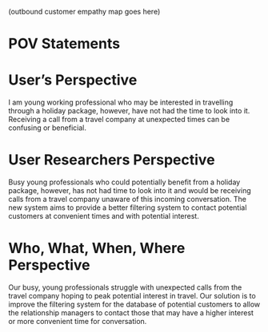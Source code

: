 (outbound customer empathy map goes here)

# POV Statements

# User’s Perspective

I am young working professional who may be interested in travelling through a
holiday package, however, have not had the time to look into it. Receiving a
call from a travel company at unexpected times can be confusing or beneficial.

# User Researchers Perspective

Busy young professionals who could potentially benefit from a holiday package,
however, has not had time to look into it and would be receiving calls from a
travel company unaware of this incoming conversation. The new system aims to
provide a better filtering system to contact potential customers at convenient
times and with potential interest.

# Who, What, When, Where Perspective

Our busy, young professionals struggle with unexpected calls from the travel
company hoping to peak potential interest in travel. Our solution is to improve
the filtering system for the database of potential customers to allow the
relationship managers to contact those that may have a higher interest or more
convenient time for conversation.
